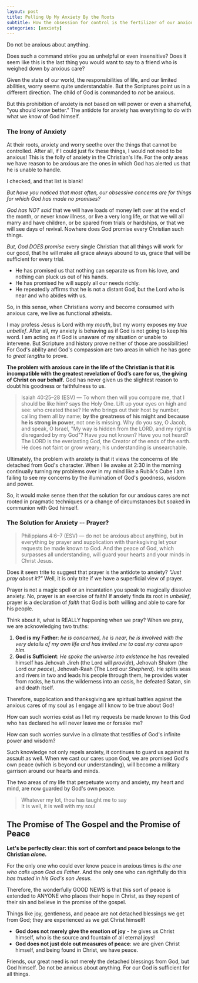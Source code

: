```yaml
---
layout: post
title: Pulling Up My Anxiety By the Roots
subtitle: How the obsession for control is the fertilizer of our anxious cares
categories: [anxiety]
---
```


Do not be anxious about anything.

Does such a command strike you as unhelpful or even insensitive? Does it seem like this is the last thing you would want to say to a friend who is weighed down by anxious care? 

<!-- *read more* -->

Given the state of our world, the responsibilities of life, and our limited abilities, worry seems quite understandable. But the Scriptures point us in a different direction. The child of God is commanded to *not* be anxious. 

But this prohibition of anxiety is not based on will power or even a shameful, "you should know better." The antidote for anxiety has everything to do with what we know of God himself.

### The Irony of Anxiety
At their roots, anxiety and worry seethe over the things that cannot be controlled. After all, if I could just fix these things, I would not need to be anxious! This is the folly of anxiety in the Christian's life. For the only areas we have reason to be anxious are the ones in which God has alerted us that he is unable to handle. 

I checked, and that list is blank!

*But have you noticed that most often, our obsessive concerns are for things for which God has made no promises?* 

*God has NOT said* that we will have loads of money left over at the end of the month, or never know illness, or live a very long life, or that we will all marry and have children, or be spared from trials or hardships, or that we will see days of revival. Nowhere does God promise every Christian such things.

*But, God DOES promise* every single Christian that all things will work for our good, that he will make all grace always abound to us, grace that will be sufficient for every trial. 

- He has promised us that nothing can separate us from his love, and nothing can pluck us out of his hands. 
- He has promised he will supply all our needs richly. 
- He repeatedly affirms that he is not a distant God, but the Lord who is near and who abides with us.

So, in this sense, when Christians worry and become consumed with anxious care, we live as functional atheists. 

I may profess Jesus is Lord with my *mouth*, but my worry exposes my *true unbelief*. After all, my anxiety is behaving as if God is not going to keep his word. I am acting as if God is unaware of my situation or unable to intervene. But Scripture and history prove neither of those are possibilities! For God's ability and God's compassion are two areas in which he has gone to *great lengths* to prove.

**The problem with anxious care in the life of the Christian is that it is incompatible with the greatest revelation of God’s care for us, the giving of Christ on our behalf.** God has never given us the slightest reason to doubt his goodness or faithfulness to us.

> Isaiah 40:25–28 (ESV) — To whom then will you compare me, that I should be like him? says the Holy One. Lift up your eyes on high and see: who created these? He who brings out their host by number, calling them all by name; **by the greatness of his might and because he is strong in power**, not one is missing. Why do you say, O Jacob, and speak, O Israel, "My way is hidden from the LORD, and my right is disregarded by my God"? Have you not known? Have you not heard? The LORD is the everlasting God, the Creator of the ends of the earth. He does not faint or grow weary; his understanding is unsearchable.

Ultimately, the problem with anxiety is that it views the concerns of life detached from God's character. When I lie awake at 2:30 in the morning continually turning my problems over in my mind like a Rubik's Cube I am failing to see my concerns by the illumination of God's goodness, wisdom and power.

So, it would make sense then that the solution for our anxious cares are not rooted in pragmatic techniques or a change of circumstances but soaked in communion with God himself.

### The Solution for Anxiety -- Prayer?

> Philippians 4:6–7 (ESV) — do not be anxious about anything, but in everything by prayer and supplication with thanksgiving let your requests be made known to God. And the peace of God, which surpasses all understanding, will guard your hearts and your minds in Christ Jesus.

Does it seem trite to suggest that prayer is the antidote to anxiety? *"Just pray about it?"* Well, it is only trite if we have a superficial view of prayer. 

Prayer is not a magic spell or an incantation you speak to magically dissolve anxiety. No, prayer is an exercise of faith! If anxiety finds its root in *unbelief*, prayer is a declaration of *faith* that God is both willing and able to care for his people. 

Think about it, what is REALLY happening when we pray? When we pray, we are acknowledging two truths:

1. **God is my Father**: *he is concerned, he is near, he is involved with the very details of my own life and has invited me to cast my cares upon him.*
2. **God is Sufficient**: *He spoke the universe into existence* he has revealed himself has Jehovah Jireh (the Lord will *provide*), Jehovah Shalom (the Lord our *peace*), Jehovah-Raah (The Lord our *Shepherd*). He splits seas and rivers in two and leads his people through them, he provides water from rocks, he turns the wilderness into an oasis, he defeated Satan, sin and death itself.

Therefore, supplication and thanksgiving are spiritual battles against the anxious cares of my soul as I engage all I know to be true about God!

How can such worries exist as I let my requests be made known to this God who has declared he will never leave me or forsake me? 

How can such worries survive in a climate that testifies of God's infinite power and wisdom?

Such knowledge not only repels anxiety, it continues to guard us against its assault as well. When we cast our cares upon God, we are promised God's own peace (which is beyond our understanding), will become a military garrison around our hearts and minds. 

The two areas of my life that perpetuate worry and anxiety, my heart and mind, are now guarded by God's own peace.

> Whatever my lot, thou has taught me to say  
> It is well, it is well with my soul

## The Promise of The Gospel and the Promise of Peace
**Let's be perfectly clear: this sort of comfort and peace belongs to the Christian *alone*.** 

For the only one who could ever know peace in anxious times is *the one who calls upon God as Father*. And the only one who can rightfully do this *has trusted in his God's son Jesus.* 

Therefore, the wonderfully GOOD NEWS is that this sort of peace is extended to ANYONE who places their hope in Christ, as they repent of their sin and believe in the promise of the gospel.

Things like joy, gentleness, and peace are not detached blessings we get from God; they are experienced as we get Christ himself!
	
* **God does not merely give the emotion of joy** - he gives us Christ himself, who is the source and fountain of all eternal joys!
* **God does not just dole out measures of peace**: we are given Christ himself, and being found in Christ, we have peace.

Friends, our great need is not merely the detached blessings from God, but God himself. Do not be anxious about anything. For our God is sufficient for all things.